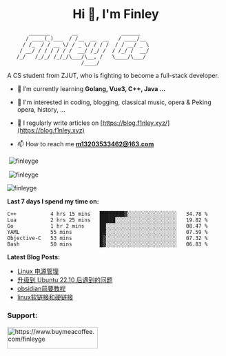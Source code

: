 <h1 align="center">Hi 👋, I'm Finley</h1>

```text
       _______       __              ______   
      / ____(_)___  / /__  __  __   / ____/__ 
     / /_  / / __ \/ / _ \/ / / /  / / __/ _ \
    / __/ / / / / / /  __/ /_/ /  / /_/ /  __/
   /_/   /_/_/ /_/_/\___/\__, /   \____/\___/
                        /____/                
```

<p align="left">

A CS student from ZJUT,
who is fighting to become a full-stack developer.

</p>

<p align="left">

- 🌱 I’m currently learning **Golang, Vue3, C++, Java ...**

- 🧠 I'm interested in coding, blogging, classical music, opera & Peking opera, history, ...

- 📝 I regularly write articles on [https://blog.f1nley.xyz/](https://blog.f1nley.xyz)

- 📫 How to reach me **m13203533462@163.com**

</p>

<p>&nbsp;<img align="center" src="https://github-readme-stats.vercel.app/api/top-langs/?username=finleyge&show_icons=true&locale=en&hide=javascript,html,tex" alt="finleyge" /></p>

<p>&nbsp;<img align="center" src="https://github-readme-stats.vercel.app/api?username=finleyge&show_icons=true&locale=en" alt="finleyge" /></p>

<p><img align="center" src="https://github-readme-streak-stats.herokuapp.com/?user=finleyge&" alt="finleyge" /></p>

**Last 7 days I spend my time on:**

<!--START_SECTION:waka-->

```text
C++           4 hrs 15 mins   ████████▓░░░░░░░░░░░░░░░░   34.78 %
Lua           2 hrs 25 mins   █████░░░░░░░░░░░░░░░░░░░░   19.82 %
Go            1 hr 2 mins     ██░░░░░░░░░░░░░░░░░░░░░░░   08.47 %
YAML          55 mins         ██░░░░░░░░░░░░░░░░░░░░░░░   07.59 %
Objective-C   53 mins         █▓░░░░░░░░░░░░░░░░░░░░░░░   07.32 %
Bash          50 mins         █▓░░░░░░░░░░░░░░░░░░░░░░░   06.83 %
```

<!--END_SECTION:waka-->

</p>


**Latest Blog Posts:**

<!-- BLOG-POST-LIST:START -->
- [Linux 电源管理](https://blog.f1nley.xyz/linux/linux-power-manage/)
- [升级到 Ubuntu 22.10 后遇到的问题](https://blog.f1nley.xyz/Issues-after-updating-to-Ubuntu-22-10/)
- [obsidian简要教程](https://blog.f1nley.xyz/obsidian/obsidian-simple-tutorial/)
- [linux软链接和硬链接](https://blog.f1nley.xyz/linux/linux-soft-link-and-hard-link/)
<!-- BLOG-POST-LIST:END -->

<h3 align="left">Support:</h3>

<p align="left">

<a href="https://www.buymeacoffee.com/finleyge"> <img align="left" src="https://cdn.buymeacoffee.com/buttons/v2/default-yellow.png" height="50" width="210" alt="https://www.buymeacoffee.com/finleyge" />

</a>
</p>
